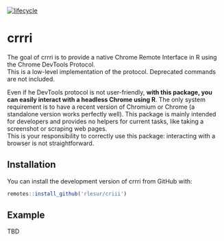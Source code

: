 
<!-- README.md is generated from README.Rmd. Please edit that file -->

[![lifecycle](https://img.shields.io/badge/lifecycle-experimental-orange.svg)](https://www.tidyverse.org/lifecycle/#experimental)

# crrri

The goal of crrri is to provide a native Chrome Remote Interface in R
using the Chrome DevTools Protocol.  
This is a low-level implementation of the protocol. Deprecated commands
are not included.

Even if he DevTools protocol is not user-friendly, **with this package,
you can easily interact with a headless Chrome using R**. The only
system requirement is to have a recent version of Chromium or Chrome (a
standalone version works perfectly well). This package is mainly
intended for developers and provides no helpers for current tasks, like
taking a screenshot or scraping web pages.  
This is your responsibility to correctly use this package: interacting
with a browser is not straightforward.

## Installation

You can install the development version of crrri from GitHub with:

``` r
remotes::install_github('rlesur/criii')
```

## Example

TBD
